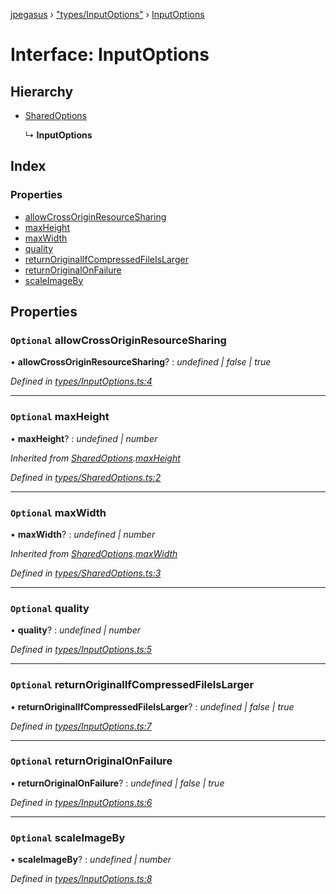 [jpegasus](../README.md) › ["types/InputOptions"](../modules/_types_inputoptions_.md) › [InputOptions](_types_inputoptions_.inputoptions.md)

# Interface: InputOptions

## Hierarchy

* [SharedOptions](_types_sharedoptions_.sharedoptions.md)

  ↳ **InputOptions**

## Index

### Properties

* [allowCrossOriginResourceSharing](_types_inputoptions_.inputoptions.md#optional-allowcrossoriginresourcesharing)
* [maxHeight](_types_inputoptions_.inputoptions.md#optional-maxheight)
* [maxWidth](_types_inputoptions_.inputoptions.md#optional-maxwidth)
* [quality](_types_inputoptions_.inputoptions.md#optional-quality)
* [returnOriginalIfCompressedFileIsLarger](_types_inputoptions_.inputoptions.md#optional-returnoriginalifcompressedfileislarger)
* [returnOriginalOnFailure](_types_inputoptions_.inputoptions.md#optional-returnoriginalonfailure)
* [scaleImageBy](_types_inputoptions_.inputoptions.md#optional-scaleimageby)

## Properties

### `Optional` allowCrossOriginResourceSharing

• **allowCrossOriginResourceSharing**? : *undefined | false | true*

*Defined in [types/InputOptions.ts:4](https://github.com/TonyBrobston/jpegasus/blob/3e8440e/src/types/InputOptions.ts#L4)*

___

### `Optional` maxHeight

• **maxHeight**? : *undefined | number*

*Inherited from [SharedOptions](_types_sharedoptions_.sharedoptions.md).[maxHeight](_types_sharedoptions_.sharedoptions.md#optional-maxheight)*

*Defined in [types/SharedOptions.ts:2](https://github.com/TonyBrobston/jpegasus/blob/3e8440e/src/types/SharedOptions.ts#L2)*

___

### `Optional` maxWidth

• **maxWidth**? : *undefined | number*

*Inherited from [SharedOptions](_types_sharedoptions_.sharedoptions.md).[maxWidth](_types_sharedoptions_.sharedoptions.md#optional-maxwidth)*

*Defined in [types/SharedOptions.ts:3](https://github.com/TonyBrobston/jpegasus/blob/3e8440e/src/types/SharedOptions.ts#L3)*

___

### `Optional` quality

• **quality**? : *undefined | number*

*Defined in [types/InputOptions.ts:5](https://github.com/TonyBrobston/jpegasus/blob/3e8440e/src/types/InputOptions.ts#L5)*

___

### `Optional` returnOriginalIfCompressedFileIsLarger

• **returnOriginalIfCompressedFileIsLarger**? : *undefined | false | true*

*Defined in [types/InputOptions.ts:7](https://github.com/TonyBrobston/jpegasus/blob/3e8440e/src/types/InputOptions.ts#L7)*

___

### `Optional` returnOriginalOnFailure

• **returnOriginalOnFailure**? : *undefined | false | true*

*Defined in [types/InputOptions.ts:6](https://github.com/TonyBrobston/jpegasus/blob/3e8440e/src/types/InputOptions.ts#L6)*

___

### `Optional` scaleImageBy

• **scaleImageBy**? : *undefined | number*

*Defined in [types/InputOptions.ts:8](https://github.com/TonyBrobston/jpegasus/blob/3e8440e/src/types/InputOptions.ts#L8)*
